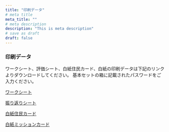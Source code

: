 ```yaml
---
title: "印刷データ"
# meta title
meta_title: ""
# meta description
description: "This is meta description"
# save as draft
draft: false
---
```


### 印刷データ

ワークシート、評価シート、白紙住民カード、白紙の印刷データは下記のリンクよりダウンロードしてください。
基本セットの箱に記載されたパスワードをご入力ください。

[ワークシート](https://〜〜)

[振り返りシート](https://〜〜)

[白紙住民カード](https://〜〜)

[白紙ミッションカード](https://〜〜)
